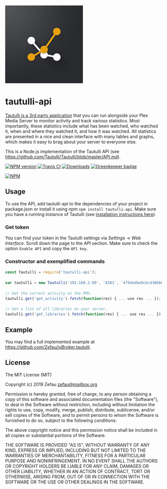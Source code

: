 ![Logo](tautulli.jpeg)
# tautulli-api
[Tautulli is a 3rd party application](https://tautulli.com/#about) that you can run alongside your Plex Media Server to monitor activity and track various statistics. Most importantly, these statistics include what has been watched, who watched it, when and where they watched it, and how it was watched. All statistics are presented in a nice and clean interface with many tables and graphs, which makes it easy to brag about your server to everyone else.

This is a Node.js implementation of the Tautulli API (see https://github.com/Tautulli/Tautulli/blob/master/API.md).

[![NPM version](http://img.shields.io/npm/v/tautulli-api.svg)](https://www.npmjs.com/package/tautulli-api)
[![Travis CI](https://travis-ci.org/Zefau/tautulli-api.svg?branch=master)](https://travis-ci.org/Zefau/tautulli-api)
[![Downloads](https://img.shields.io/npm/dm/tautulli-api.svg)](https://www.npmjs.com/package/tautulli-api)
[![Greenkeeper badge](https://badges.greenkeeper.io/Zefau/tautulli-api.svg)](https://greenkeeper.io/)

[![NPM](https://nodei.co/npm/tautulli-api.png?downloads=true)](https://nodei.co/npm/tautulli-api/)


## Usage
To use the API, add tautulli-api to the dependencies of your project in package.json or install it using npm
```npm install tautulli-api```. Make sure you have a running instance of Tautulli (see [installation instructions here](https://github.com/Tautulli/Tautulli-Wiki/wiki/Installation)).

### Get token
You can find your token in the Tautulli settings via _Settings_ -> _Web Interface_. Scroll down the page to the _API_ section. Make sure to check the option ```Enable API``` and copy the ```API key```.

### Constructor and exemplified commands
```js
const Tautulli = require('tautulli-api');

var tautulli = new Tautulli('192.168.2.99', '8181', '475dedbe9cbc430bb68413892fedbc74'); // ip and port of Tautulli and YOUR Tautulli API token

// Get the current activity on the PMS.
tautulli.get('get_activity').fetch(function(res) { ... use res ... });

// Get a list of all libraries on your server.
tautulli.get('get_libraries').fetch(function(res) { ... use res ... });
```


## Example
You may find a full implemented example at https://github.com/Zefau/ioBroker.tautulli.


## License
The MIT License (MIT)

Copyright (c) 2019 Zefau <zefau@mailbox.org>

Permission is hereby granted, free of charge, to any person obtaining a copy
of this software and associated documentation files (the "Software"), to deal
in the Software without restriction, including without limitation the rights
to use, copy, modify, merge, publish, distribute, sublicense, and/or sell
copies of the Software, and to permit persons to whom the Software is
furnished to do so, subject to the following conditions:

The above copyright notice and this permission notice shall be included in
all copies or substantial portions of the Software.

THE SOFTWARE IS PROVIDED "AS IS", WITHOUT WARRANTY OF ANY KIND, EXPRESS OR
IMPLIED, INCLUDING BUT NOT LIMITED TO THE WARRANTIES OF MERCHANTABILITY,
FITNESS FOR A PARTICULAR PURPOSE AND NONINFRINGEMENT. IN NO EVENT SHALL THE
AUTHORS OR COPYRIGHT HOLDERS BE LIABLE FOR ANY CLAIM, DAMAGES OR OTHER
LIABILITY, WHETHER IN AN ACTION OF CONTRACT, TORT OR OTHERWISE, ARISING FROM,
OUT OF OR IN CONNECTION WITH THE SOFTWARE OR THE USE OR OTHER DEALINGS IN
THE SOFTWARE.
